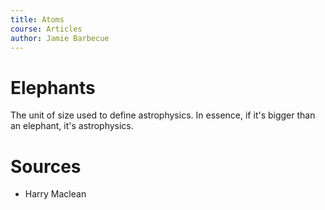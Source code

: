 ```yaml
---
title: Atoms
course: Articles
author: Jamie Barbecue
---
```

Elephants
====

The unit of size used to define astrophysics. In essence, if it's bigger than an elephant, it's astrophysics.

Sources
====

- Harry Maclean

